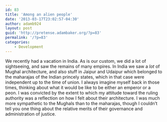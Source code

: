 ```yaml
---
id: 83
title: 'Among an alien people'
date: '2013-03-17T23:02:57-04:30'
author: adamb924
layout: post
guid: 'http://pretense.adambaker.org/?p=83'
permalink: '/?p=83'
categories:
    - Development
---
```


We recently had a vacation in India. As is our custom, we did a lot of sightseeing, and saw the remains of many empires. In India we saw a *lot* of Mughal architecture, and also stuff in Jaipur and Udaipur which belonged to the maharajas of the Indian princely states, which in that case were independent up to the time of union. I always imagine myself back in those times, thinking about what it would be like to be either an emperor or a peon. I was convicted by the extent to which my attitude toward the ruling authority was a reflection on how I felt about their architecture. I was much more sympathetic to the Mughals than to the maharajas, though I couldn’t tell you one thing about the relative merits of their governance and administration of justice.